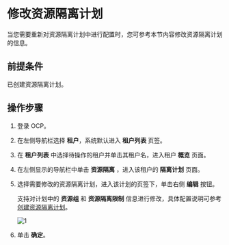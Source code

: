 # 修改资源隔离计划

当您需要重新对资源隔离计划中进行配置时，您可参考本节内容修改资源隔离计划的信息。

## 前提条件

已创建资源隔离计划。

## 操作步骤

1. 登录 OCP。

2. 在左侧导航栏选择 **租户**，系统默认进入 **租户列表** 页签。

3. 在 **租户列表** 中选择待操作的租户并单击其租户名，进入租户 **概览** 页面。

4. 在左侧显示的导航栏中单击 **资源隔离** ，进入该租户的 **隔离计划** 页面。

5. 选择需要修改的资源隔离计划，进入该计划的页签下，单击右侧 **编辑** 按钮。

    支持对计划中的 **资源组** 和 **资源隔离限制** 信息进行修改，具体配置说明可参考 [创建资源隔离计划](300.create-a-resource-isolation-plan.md)。

    ![1](https://obbusiness-private.oss-cn-shanghai.aliyuncs.com/doc/img/ocp/420/%E7%BC%96%E8%BE%91%E8%B5%84%E6%BA%90%E9%9A%94%E7%A6%BB%E8%AE%A1%E5%88%92.png)

6. 单击 **确定**。
